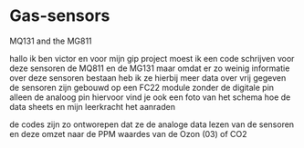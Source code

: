 # Gas-sensors
MQ131 and the MG811

hallo ik ben victor en voor mijn gip project moest ik een code schrijven voor deze sensoren de MQ811 en de MG131 maar omdat er zo weinig informatie over deze sensoren bestaan heb ik ze hierbij meer data over vrij gegeven de sensoren zijn gebouwd op een FC22 module zonder de digitale pin alleen de analoog pin hiervoor vind je ook een foto van het schema hoe de data sheets en mijn leerkracht het aanraden 

de codes zijn zo ontworepen dat ze de analoge data lezen van de sensoren en deze omzet naar de PPM waardes van de Ozon (03) of CO2

